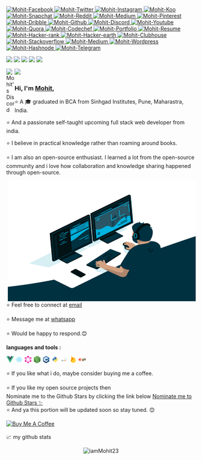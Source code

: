 <a href="https://facebook.com/iammohit23" target="blank">
    <img src="https://img.icons8.com/bubbles/100/000000/facebook-new.png" width = "70px" alt="Mohit-Facebook" />
  </a>
  
  <a href="https://twitter.com/iammohit_23" target="blank">
    <img src="https://img.icons8.com/bubbles/100/000000/twitter-circled.png" width = "70px" alt="Mohit-Twitter" />
  </a>
  
  <a href="https://instagram.com/iammohit23" target="blank">
    <img src="https://img.icons8.com/bubbles/100/000000/instagram-new.png" width = "70px" alt="Mohit-Instagram" />
  </a>
  
  <a href="https://www.kooapp.com/profile/iammohit23" target="blank">
    <img src="https://www.kooapp.com/assets/2d634360.svg" width = "43px" alt="Mohit-Koo" />
  </a>
  
  <a href="https://snapchat.com/add/iammohit_23" target="blank">
    <img src="https://img.icons8.com/bubbles/100/000000/snapchat.png" width = "70px" alt="Mohit-Snapchat" />
  </a>
  
  <a href="https://reddit.com/user/iammohit23" target="blank">
    <img src="https://img.icons8.com/bubbles/100/000000/reddit.png" width = "70px" alt="Mohit-Reddit" />
  </a>
  
  <a href="https://medium.com/@iammohit23" target="blank">
    <img src="https://img.icons8.com/bubbles/100/000000/medium-new.png" width = "70px" alt="Mohit-Medium" />
  </a>
  
   <a href="https://in.pinterest.com/iammohit23" target="blank">
    <img src="https://img.icons8.com/bubbles/100/000000/pinterest.png" width = "70px" alt="Mohit-Pinterest" />
  </a>
  
   <a href="https://dribbble.com/iammohit23" target="blank">
    <img src="https://img.icons8.com/bubbles/2x/dribbble.png" width = "70px" alt="Mohit-Dribble" />
  </a>
  
   <a href="https://github.com/Mohits-Org" target="blank">
    <img src="https://img.icons8.com/bubbles/100/000000/github.png" width = "70px" alt="Mohit-Github" />
  </a>
    
   <a href="https://discord.com/channels/@me/1022418738395488349" target="blank">
    <img src="https://img.icons8.com/bubbles/100/000000/discord.png" width = "70px" alt="Mohit-Discord" />
  </a>
  
  <a href="https://www.youtube.com/@iammohit23" target="blank">
    <img src="https://img.icons8.com/bubbles/100/000000/youtube.png" width = "70px" alt="Mohit-Youtube" />
  </a>
  
   <a href="https://www.quora.com/profile/Mohit-Pandey-223" target="blank">
    <img src="https://iammohit23.netlify.app/images/quora.png" width = "70px" alt="Mohit-Quora" />
  </a>
  
   <a href="https://www.codechef.com/users/iammohit23" target="blank">
    <img src="https://img.icons8.com/bubbles/512/codechef.png" width = "70px" alt="Mohit-Codechef" />
  </a>
  
  <a href="https://iammohit23.netlify.app" target="blank">
    <img src="https://iammohit23.netlify.app/images/portfolio2.png" width = "70px" alt="Mohit-Portfolio" />
  </a>
  
   <a href="https://drive.google.com/file/d/1BzHskBp0l4FRVVcobzGjMoJJ1DVvZ0IP/view?usp=sharing" target="blank">
    <img src="https://iammohit23.netlify.app/images/resume.png" width = "70px" alt="Mohit-Resume" />
  </a>
  
   <a href="https://www.hackerrank.com/iammohit23" target="blank">
    <img src="https://iammohit23.netlify.app/images/hacker-rank.png" width = "70px" alt="Mohit-Hacker-rank" />
  </a>
  
   <a href="https://www.hackerearth.com/@iammohit23" target="Hacker-earth">
    <img src="https://iammohit23.netlify.app/images/hacker-rank.png" width = "70px" alt="Mohit-Hacker-earth" />
  </a>
  
   <a href="https://www.clubhouse.com/@iammohit23" target="blank">
    <img src="https://img.icons8.com/bubbles/512/group.png" width = "70px" alt="Mohit-Clubhouse" />
  </a>
   
   <a href="https://stackoverflow.com/users/15100058/iammohit23" target="blank">
    <img src="https://img.icons8.com/bubbles/512/stack.png" width = "70px" alt="Mohit-Stackoverflow" />
  </a>
  
  <a href="https://medium.com/@iammohit23" target="blank">
    <img src="https://img.icons8.com/bubbles/2x/medium-new.png" width = "70px" alt="Mohit-Medium" />
  </a>
  
   <a href="https://iammohit23.wordpress.com/" target="blank">
    <img src="https://img.icons8.com/bubbles/512/ms-word.png" width = "70px" alt="Mohit-Wordpress" />
  </a>
  
   <a href="https://hashnode.com/@iammohit23" target="blank">
    <img src="https://img.icons8.com/bubbles/512/h.png" width = "70px" alt="Mohit-Hashnode" />
  </a>
  
   <a href="https://t.me/iammohit_23" target="blank">
    <img src="https://img.icons8.com/bubbles/2x/telegram-app.png" width = "70px" alt="Mohit-Telegram" />
  </a>
        
![](http://github-profile-summary-cards.vercel.app/api/cards/profile-details?username=iammohit23&theme=github)
![](http://github-profile-summary-cards.vercel.app/api/cards/repos-per-language?username=iammohit23&theme=github)
![](http://github-profile-summary-cards.vercel.app/api/cards/most-commit-language?username=iammohit23&theme=github)
![](http://github-profile-summary-cards.vercel.app/api/cards/stats?username=iammohit23&theme=github)
![](http://github-profile-summary-cards.vercel.app/api/cards/productive-time?username=iammohit23&theme=github&utcOffset=8)

<a href="https://discord.gg/9kfyVc2dch">
  <img align="left" alt="Mohit's Discord" width="22px" src="https://raw.githubusercontent.com/peterthehan/peterthehan/master/assets/discord.svg" />
</a>

![](https://visitor-badge.glitch.me/badge?page_id=iamMohit23)


  ### Hi,<!--<img src="https://media.giphy.com/media/hvRJCLFzcasrR4ia7z/giphy.gif" width="10px">--> I'm [Mohit](https://iammohit.me/), 
 
⭐ A 🎓 graduated in BCA from Sinhgad Institutes, Pune, Maharastra, India.
 
⭐ And a passionate self-taught upcoming full stack web developer from india.

⭐ I believe in practical knowledge rather than roaming around books.

⭐ I am also an open-source enthusiast. I learned a lot from the open-source community and i love how collaboration and knowledge sharing happened through open-source.

  <img align="right" alt="GIF" src="Mohit-Readme\code.gif" width="500" height="320" />
  
⭐ Feel free to connect at [email](mailto:iammohitpandey1@gmail.com)</br>

⭐ Message me at [whatsapp](https://wa.me/917258883148)

⭐ Would be happy to respond.😊

**languages and tools :**

<code><img height="20" src="https://raw.githubusercontent.com/github/explore/80688e429a7d4ef2fca1e82350fe8e3517d3494d/topics/vue/vue.png"></code>
<code><img height="20" src="https://raw.githubusercontent.com/github/explore/80688e429a7d4ef2fca1e82350fe8e3517d3494d/topics/react/react.png"></code>
<code><img height="20" src="https://raw.githubusercontent.com/github/explore/5c058a388828bb5fde0bcafd4bc867b5bb3f26f3/topics/graphql/graphql.png"></code>
<code><img height="20" src="https://raw.githubusercontent.com/github/explore/80688e429a7d4ef2fca1e82350fe8e3517d3494d/topics/nodejs/nodejs.png"></code>
<code><img height="20" src="https://raw.githubusercontent.com/github/explore/80688e429a7d4ef2fca1e82350fe8e3517d3494d/topics/cpp/cpp.png"></code>
<code><img height="20" src="https://raw.githubusercontent.com/github/explore/80688e429a7d4ef2fca1e82350fe8e3517d3494d/topics/python/python.png"></code>
<code><img height="20" src="https://raw.githubusercontent.com/github/explore/80688e429a7d4ef2fca1e82350fe8e3517d3494d/topics/mysql/mysql.png"></code>
<code><img height="20" src="https://raw.githubusercontent.com/github/explore/80688e429a7d4ef2fca1e82350fe8e3517d3494d/topics/firebase/firebase.png"></code>
<code><img height="20" src="https://raw.githubusercontent.com/github/explore/80688e429a7d4ef2fca1e82350fe8e3517d3494d/topics/git/git.png"></code>

⭐ If you like what i do, maybe consider buying me a coffee.

⭐ If you like my open source projects then </br>
    Nominate me to the Github Stars by clicking the link below 
    <a href='https://stars.github.com/nominate/'>Nominate me to Github Stars ✨</a><br>
⭐ And ya this portion will be updated soon so stay tuned.
😊

<a href="https://www.buymeacoffee.com/iammohit" target="_blank"><img src="https://cdn.buymeacoffee.com/buttons/v2/default-red.png" alt="Buy Me A Coffee" width="150" ></a>
<br>
<br>
📈 my github stats

<p align="center"> <img src="https://github-readme-stats.vercel.app/api?username=iamMohit23&show_icons=true&theme=gotham" alt="iamMohit23" />

